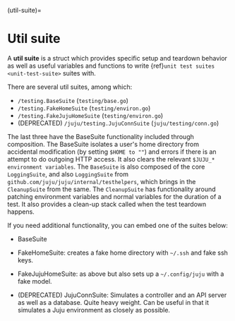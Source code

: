 (util-suite)=
# Util suite
<!--TODO:
- Include more base test suites. E.g., LoggingCleanupSuite, OsEnvSuite:
https://github.com/juju/juju/internal/testhelpers
-
-->


A **util suite** is a struct which provides specific setup and teardown behavior as well as useful variables and
functions to write {ref}`unit test suites <unit-test-suite>` suites with.

There are several util suites, among which:

* `/testing.BaseSuite` (`testing/base.go`)
* `/testing.FakeHomeSuite` (`testing/environ.go`)
* `/testing.FakeJujuHomeSuite` (`testing/environ.go`)
* (DEPRECATED) `/juju/testing.JujuConnSuite` (`juju/testing/conn.go`)

The last three have the BaseSuite functionality included through composition. The BaseSuite isolates a user's home
directory from accidental modification (by setting `$HOME to ""`) and errors if there is an attempt to do outgoing HTTP
access. It also clears the relevant `$JUJU_* environment variables`. The `BaseSuite` is also composed of the core
`LoggingSuite`, and also `LoggingSuite` from `github.com/juju/juju/internal/testhelpers`, which brings in the `CleanupSuite` from the
same. The `CleanupSuite` has functionality around patching environment variables and normal variables for the duration
of a test. It also provides a clean-up stack called when the test teardown happens.

If you need additional functionality, you can embed one of the suites below:

* BaseSuite

* FakeHomeSuite: creates a fake home directory with `~/.ssh` and fake ssh keys.
* FakeJujuHomeSuite: as above but also sets up a `~/.config/juju` with a fake model.

* (DEPRECATED) JujuConnSuite: Simulates a controller and an API server as well as a database. Quite heavy weight. Can be
  useful in that it simulates a Juju environment as closely as possible.
